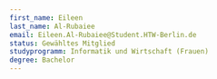 ```yaml
---
first_name: Eileen
last_name: Al-Rubaiee
email: Eileen.Al-Rubaiee@Student.HTW-Berlin.de
status: Gewähltes Mitglied
studyprogramm: Informatik und Wirtschaft (Frauen)
degree: Bachelor
---
```

